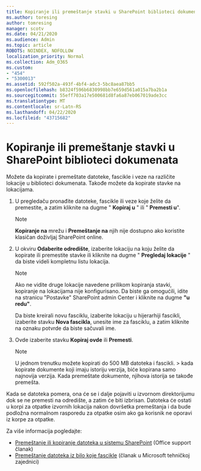 ```yaml
---
title: Kopiranje ili premeštanje stavki u SharePoint biblioteci dokumenata
ms.author: toresing
author: tomresing
manager: scotv
ms.date: 04/21/2020
ms.audience: Admin
ms.topic: article
ROBOTS: NOINDEX, NOFOLLOW
localization_priority: Normal
ms.collection: Adm_O365
ms.custom:
- "454"
- "5300013"
ms.assetid: 592f502a-493f-4bf4-adc3-5bc8aea87bb5
ms.openlocfilehash: b8324f596b6830998bb7e659d561a015a7ba2b1a
ms.sourcegitcommit: 55eff703a17e500681d8fa6a87eb067019ade3cc
ms.translationtype: MT
ms.contentlocale: sr-Latn-RS
ms.lasthandoff: 04/22/2020
ms.locfileid: "43715682"
---
```

# <a name="copy-or-move-items-in-a-sharepoint-document-library"></a>Kopiranje ili premeštanje stavki u SharePoint biblioteci dokumenata

Možete da kopirate i premeštate datoteke, fascikle i veze na različite lokacije u biblioteci dokumenata. Takođe možete da kopirate stavke na lokacijama. 
  
1. U pregledaču pronađite datoteke, fascikle ili veze koje želite da premestite, a zatim kliknite na dugme " **Kopiraj u** " ili " **Premesti u**".

    > [!NOTE]
    > **Kopiranje na** mrežu i **Premeštanje na** njih nije dostupno ako koristite klasičan doživljaj SharePoint online.
  
2. U okviru **Odaberite odredište**, izaberite lokaciju na koju želite da kopirate ili premestite stavke ili kliknite na dugme " **Pregledaj lokacije** " da biste videli kompletnu listu lokacija.

    > [!NOTE]
    > Ako ne vidite druge lokacije navedene prilikom kopiranja stavki, kopiranje na lokacijama nije konfigurisano. Da biste ga omogućili, idite na stranicu "Postavke" SharePoint admin Center i kliknite na dugme **"u redu"**.
  
    Da biste kreirali novu fasciklu, izaberite lokaciju u hijerarhiji fascikli, izaberite stavku **Nova fascikla**, unesite ime za fasciklu, a zatim kliknite na oznaku potvrde da biste sačuvali ime.

3. Ovde izaberite stavku **Kopiraj ovde** ili **Premesti**.

    > [!NOTE]
    > U jednom trenutku možete kopirati do 500 MB datoteka i fascikli. > kada kopirate dokumente koji imaju istoriju verzija, biće kopirana samo najnovija verzija. Kada premeštate dokumente, njihova istorija se takođe premešta.
  
 Kada se datoteka pomera, ona će se i dalje pojaviti u izvornom direktorijumu dok se ne premesti na odredište, a zatim će biti izbrisan. Datoteka će ostati u korpi za otpatke izvornih lokacija nakon dovršetka premeštanja i da bude podložna normalnom rasporedu za otpatke osim ako ga korisnik ne oporavi iz korpe za otpatke.

Za više informacija pogledajte:

 - [Premeštanje ili kopiranje datoteka u sistemu SharePoint](https://support.office.com/article/move-or-copy-files-in-sharepoint-00e2f483-4df3-46be-a861-1f5f0c1a87bc) (Office support članak)
 - [Premeštanje datoteka iz bilo koje fascikle](https://techcommunity.microsoft.com/t5/Microsoft-SharePoint-Blog/Now-move-files-anywhere-in-Office-365-SharePoint-and-OneDrive/ba-p/146973) (članak u Microsoft tehničkoj zajednici)  